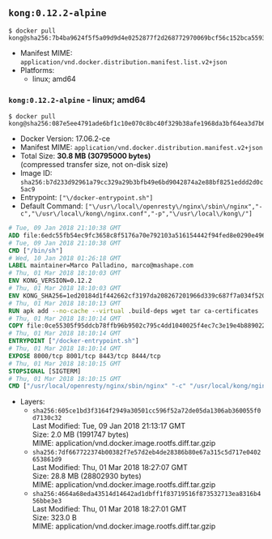 ## `kong:0.12.2-alpine`

```console
$ docker pull kong@sha256:7b4ba9624f5f5a09d9d4e0252877f2d268772970069bcf56c152bca55934204d
```

-	Manifest MIME: `application/vnd.docker.distribution.manifest.list.v2+json`
-	Platforms:
	-	linux; amd64

### `kong:0.12.2-alpine` - linux; amd64

```console
$ docker pull kong@sha256:087e5ee4791ade6bf1c10e070c8bc40f329b38afe1968da3bf64ea3d7b68208a
```

-	Docker Version: 17.06.2-ce
-	Manifest MIME: `application/vnd.docker.distribution.manifest.v2+json`
-	Total Size: **30.8 MB (30795000 bytes)**  
	(compressed transfer size, not on-disk size)
-	Image ID: `sha256:b7d233d92961a79cc329a29b3bfb49e6bd9042874a2e88bf8251eddd2d0c5ac9`
-	Entrypoint: `["\/docker-entrypoint.sh"]`
-	Default Command: `["\/usr\/local\/openresty\/nginx\/sbin\/nginx","-c","\/usr\/local\/kong\/nginx.conf","-p","\/usr\/local\/kong\/"]`

```dockerfile
# Tue, 09 Jan 2018 21:10:38 GMT
ADD file:6edc55fb54ec9fc3658c8f5176a70e792103a516154442f94fed8e0290e4960e in / 
# Tue, 09 Jan 2018 21:10:38 GMT
CMD ["/bin/sh"]
# Wed, 10 Jan 2018 01:26:18 GMT
LABEL maintainer=Marco Palladino, marco@mashape.com
# Thu, 01 Mar 2018 18:10:03 GMT
ENV KONG_VERSION=0.12.2
# Thu, 01 Mar 2018 18:10:03 GMT
ENV KONG_SHA256=1ed20184d1f442662cf3197da208267201966d339c687f7a034f520603f3492b
# Thu, 01 Mar 2018 18:10:13 GMT
RUN apk add --no-cache --virtual .build-deps wget tar ca-certificates 	&& apk add --no-cache libgcc openssl pcre perl tzdata 	&& wget -O kong.tar.gz "https://bintray.com/kong/kong-community-edition-alpine-tar/download_file?file_path=kong-community-edition-$KONG_VERSION.apk.tar.gz" 	&& echo "$KONG_SHA256 *kong.tar.gz" | sha256sum -c - 	&& tar -xzf kong.tar.gz -C /tmp 	&& rm -f kong.tar.gz 	&& cp -R /tmp/usr / 	&& rm -rf /tmp/usr 	&& cp -R /tmp/etc / 	&& rm -rf /tmp/etc 	&& apk del .build-deps
# Thu, 01 Mar 2018 18:10:14 GMT
COPY file:0ce55305f95ddcb78ffb96b9502c795c4dd1040025f4ec7c3e19e4b889022b90 in /docker-entrypoint.sh 
# Thu, 01 Mar 2018 18:10:14 GMT
ENTRYPOINT ["/docker-entrypoint.sh"]
# Thu, 01 Mar 2018 18:10:14 GMT
EXPOSE 8000/tcp 8001/tcp 8443/tcp 8444/tcp
# Thu, 01 Mar 2018 18:10:15 GMT
STOPSIGNAL [SIGTERM]
# Thu, 01 Mar 2018 18:10:15 GMT
CMD ["/usr/local/openresty/nginx/sbin/nginx" "-c" "/usr/local/kong/nginx.conf" "-p" "/usr/local/kong/"]
```

-	Layers:
	-	`sha256:605ce1bd3f3164f2949a30501cc596f52a72de05da1306ab360055f0d7130c32`  
		Last Modified: Tue, 09 Jan 2018 21:13:17 GMT  
		Size: 2.0 MB (1991747 bytes)  
		MIME: application/vnd.docker.image.rootfs.diff.tar.gzip
	-	`sha256:7df667722374b00382f7e57d2eb4de28386b80e67a315c5d717e0402653861d9`  
		Last Modified: Thu, 01 Mar 2018 18:27:07 GMT  
		Size: 28.8 MB (28802930 bytes)  
		MIME: application/vnd.docker.image.rootfs.diff.tar.gzip
	-	`sha256:4664a68eda43514d14642ad1dbff1f83719516f873532713ea8316b456bbe3e3`  
		Last Modified: Thu, 01 Mar 2018 18:27:01 GMT  
		Size: 323.0 B  
		MIME: application/vnd.docker.image.rootfs.diff.tar.gzip
